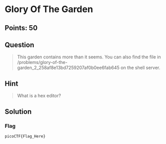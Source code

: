 # Glory Of The Garden
## Points: 50

## Question 
  > This garden contains more than it seems. You can also find the file in /problems/glory-of-the-garden_2_258af8e13bd7259207af0b0ee6fab645 on the shell server.
## Hint
  > What is a hex editor?
## Solution
 
### Flag
`picoCTF{Flag_Here}`
